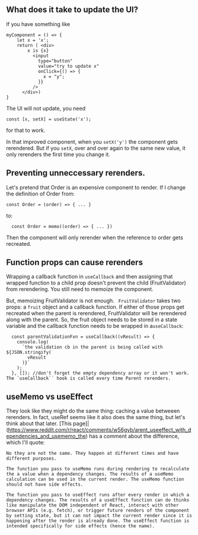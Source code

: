 ## What does it take to update the UI?

If you have something like

```
myComponent = () => {
    let x = 'x';
    return ( <div>
        x is {x}
          <input
            type="button"
            value="try to update x"
            onClick={() => {
              x = "y";
            }}
          />
      </div>)
}
```

The UI will not update, you need

```
const [x, setX] = useState('x');
```

for that to work.

In that improved component, when you `setX('y')` the component gets rerendered. But if you `setX`, over and over again to the same new value, it only rerenders the
first time you change it.

## Preventing unneccessary rerenders.

Let's pretend that Order is an expensive component to render. If I change the definition of Order from:

```
const Order = (order) => { ... }
```

to:

```
  const Order = memo((order) => { ... })
```

Then the component will only rerender when the reference to order gets recreated.

## Function props can cause rerenders

Wrapping a callback function in `useCallback` and then assigning that wrapped function to a child prop doesn't prevent the child (FruitValidator) from rerendering. You still need to memoize the component.

But, memoizing FruitValidator is not enough.
` FruitValidator` takes two props: a `fruit` object and a callback function. If either of those props get recreated when the parent is rerendered, FruitValidator will be rerendered along with the parent. So, the fruit object needs to be stored in a state variable and the callback function needs to be wrapped in a`useCallback`:

```
  const parentValidationFxn = useCallback((vResult) => {
    console.log(
      `the validation cb in the parent is being called with ${JSON.stringify(
        vResult
      )}`
    );
  }, []); //don't forget the empty dependency array or it won't work.  The `useCallback`` hook is called every time Parent rerenders.
```

## useMemo vs useEffect

They look like they might do the same thing: caching a value betweeen rerenders. In fact, useRef seems like it also does the same thing, but let's think about that later. [This page]|(https://www.reddit.com/r/react/comments/w56gyb/arent_useeffect_with_dependencies_and_usememo_the) has a comment about the difference, which I'll quote:

```
No they are not the same. They happen at different times and have different purposes.

The function you pass to useMemo runs during rendering to recalculate the a value when a dependency changes. The results of a useMemo calculation can be used in the current render. The useMemo function should not have side effects.

The function you pass to useEffect runs after every render in which a dependency changes. The results of a useEffect function can do thinks like manipulate the DOM independent of React, interact with other browser APIs (e.g. fetch), or trigger future renders of the component by setting state, but it can not impact the current render since it is happening after the render is already done. The useEffect function is intended specifically for side effects (hence the name).
```
